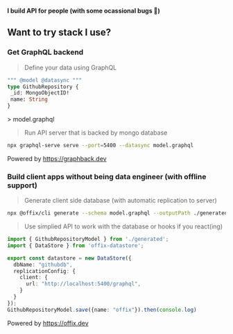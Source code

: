 **I build API for people (with some ocassional bugs 🙈)**

## Want to try stack I use?

### Get GraphQL backend  

> Define your data using GraphQL

```graphql
""" @model @datasync """
type GithubRepository {
 _id: MongoObjectID!
 name: String
}
``` 
\> model.graphql

> Run API server that is backed by mongo database

```bash
npx graphql-serve serve --port=5400 --datasync model.graphql
```
Powered by https://graphback.dev

### Build client apps without being data engineer (with offline support)

> Generate client side database (with automatic replication to server)
```bash
npx @offix/cli generate --schema model.graphql --outputPath ./generated
```
> Use simplied API to work with the database or hooks if you react(ing)

```ts
import { GithubRepositoryModel } from './generated';
import { DataStore } from 'offix-datastore';

export const datastore = new DataStore({
  dbName: "githubdb",
  replicationConfig: {
    client: {
      url: "http://localhost:5400/graphql",
    }
  }
});
GithubRepositoryModel.save({name: "offix"}).then(console.log)
```
Powered by https://offix.dev
